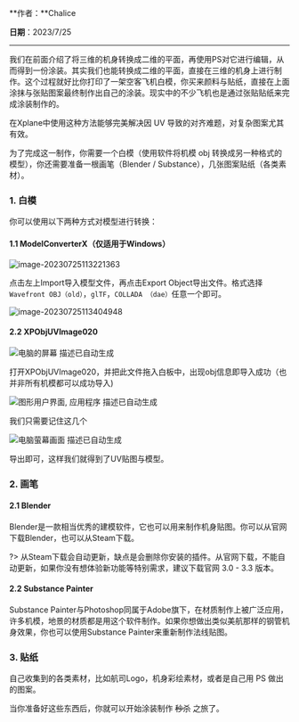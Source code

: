 **作者：**Chalice

**日期**：2023/7/25

---
我们在前面介绍了将三维的机身转换成二维的平面，再使用PS对它进行编辑，从而得到一份涂装。其实我们也能转换成二维的平面，直接在三维的机身上进行制作。这个过程就好比你打印了一架空客飞机白模，你买来颜料与贴纸，直接在上面涂抹与张贴图案最终制作出自己的涂装。现实中的不少飞机也是通过张贴贴纸来完成涂装制作的。

在Xplane中使用这种方法能够完美解决因 UV 导致的对齐难题，对复杂图案尤其有效。

为了完成这一制作，你需要一个白模（使用软件将机模 obj 转换成另一种格式的模型），你还需要准备一根画笔（Blender / Substance），几张图案贴纸（各类素材）。

### 1. 白模

你可以使用以下两种方式对模型进行转换：

#### 1.1 ModelConverterX（仅适用于Windows）

![image-20230725113221363](https://bu.dusays.com/2023/07/25/64bf424ebfa53.png)



点击左上Import导入模型文件，再点击Export Object导出文件。格式选择`Wavefront OBJ（old）`，`glTF`，`COLLADA （dae）`任意一个即可。


![image-20230725113404948](https://bu.dusays.com/2023/07/25/64bf42b623537.png)

#### 2.2 XPObjUVImage020

![电脑的屏幕  描述已自动生成](https://bu.dusays.com/2023/07/25/64bf430884471.jpg)

打开XPObjUVImage020，并把此文件拖入白板中，出现obj信息即导入成功（也并非所有机模都可以成功导入)

![图形用户界面, 应用程序  描述已自动生成](https://bu.dusays.com/2023/07/25/64bf43823967c.jpg)

我们只需要记住这几个

![电脑萤幕画面  描述已自动生成](https://bu.dusays.com/2023/07/25/64bf43a0acf76.jpg)

导出即可，这样我们就得到了UV贴图与模型。

### 2. 画笔

#### 2.1 Blender

Blender是一款相当优秀的建模软件，它也可以用来制作机身贴图。你可以从官网下载Blender，也可以从Steam下载。

?> 从Steam下载会自动更新，缺点是会删除你安装的插件。从官网下载，不能自动更新，如果你没有想体验新功能等特别需求，建议下载官网 3.0 - 3.3 版本。

#### 2.2 Substance Painter

Substance Painter与Photoshop同属于Adobe旗下，在材质制作上被广泛应用，许多机模，地景的材质都是用这个软件制作。如果你想做出类似美航那样的钢管机身效果，你也可以使用Substance Painter来重新制作法线贴图。

### 3. 贴纸

自己收集到的各类素材，比如航司Logo，机身彩绘素材，或者是自己用 PS 做出的图案。

当你准备好这些东西后，你就可以开始涂装制作 ~~秒杀~~ 之旅了。





